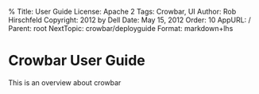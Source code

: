 % Title:      User Guide
  License:    Apache 2
  Tags:       Crowbar, UI
  Author:     Rob Hirschfeld
  Copyright:  2012 by Dell
  Date:       May 15, 2012
  Order:      10
  AppURL:     /
  Parent:     root
  NextTopic:  crowbar/deployguide
  Format:     markdown+lhs


# Crowbar User Guide

This is an overview about crowbar